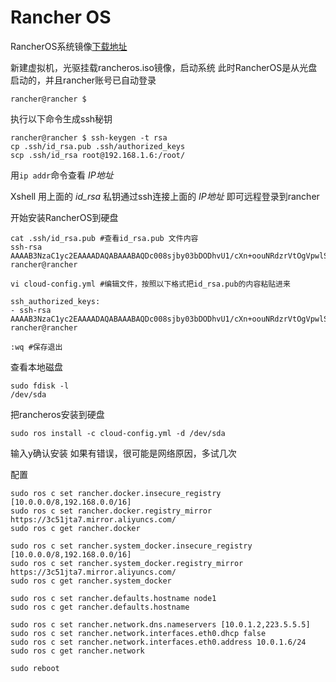 # Rancher OS

RancherOS系统镜像[下载地址](https://github.com/rancher/os)

新建虚拟机，光驱挂载rancheros.iso镜像，启动系统
此时RancherOS是从光盘启动的，并且rancher账号已自动登录
```
rancher@rancher $
```
执行以下命令生成ssh秘钥
```
rancher@rancher $ ssh-keygen -t rsa
cp .ssh/id_rsa.pub .ssh/authorized_keys
scp .ssh/id_rsa root@192.168.1.6:/root/
```
用`ip addr`命令查看 *IP地址*

Xshell 用上面的 *id_rsa* 私钥通过ssh连接上面的 *IP地址* 即可远程登录到rancher

开始安装RancherOS到硬盘
```
cat .ssh/id_rsa.pub #查看id_rsa.pub 文件内容
ssh-rsa AAAAB3NzaC1yc2EAAAADAQABAAABAQDc008sjby03bDODhvU1/cXn+oouNRdzrVtOgVpwlSz4QwWS4Fk22w39KGWB9NXnc3Dg5mnis4Ony+v0FvANp2yQKJq4YUUMar2F/e350rAb6Bp1M+gk50zf7mFjG9SciW71DpejPzzFun1HxPCipa0FMFIG3sn3eOgoRrLRJoSrJogMRIZVy0VPi7vNoMcOwqApXxqoC4ncKnmrqlcfeqokJ8qu/i177m35kMv3ixh9BzsUo+O/Bge72Zx/sgrtxoR/KCzbXt3VYIxtKfNkZshqqnRkRFTMNmndEVTuSIZiV61YhBX6af7LfrKpr/0cII+J8DEfL7AjMq2GH1wrFJ7 rancher@rancher
```
```
vi cloud-config.yml #编辑文件，按照以下格式把id_rsa.pub的内容粘贴进来
```
```
ssh_authorized_keys:
- ssh-rsa AAAAB3NzaC1yc2EAAAADAQABAAABAQDc008sjby03bDODhvU1/cXn+oouNRdzrVtOgVpwlSz4QwWS4Fk22w39KGWB9NXnc3Dg5mnis4Ony+v0FvANp2yQKJq4YUUMar2F/e350rAb6Bp1M+gk50zf7mFjG9SciW71DpejPzzFun1HxPCipa0FMFIG3sn3eOgoRrLRJoSrJogMRIZVy0VPi7vNoMcOwqApXxqoC4ncKnmrqlcfeqokJ8qu/i177m35kMv3ixh9BzsUo+O/Bge72Zx/sgrtxoR/KCzbXt3VYIxtKfNkZshqqnRRFTMNmndEVTuSIZiV61YhBX6af7LfrKpr/0cII+J8DEfL7AjMq2GH1wrFJ7 rancher@rancher  
```
```
:wq #保存退出
```
查看本地磁盘
```
sudo fdisk -l
/dev/sda
```
把rancheros安装到硬盘
```
sudo ros install -c cloud-config.yml -d /dev/sda
```
输入y确认安装
如果有错误，很可能是网络原因，多试几次

配置
```
sudo ros c set rancher.docker.insecure_registry [10.0.0.0/8,192.168.0.0/16]
sudo ros c set rancher.docker.registry_mirror https://3c51jta7.mirror.aliyuncs.com/
sudo ros c get rancher.docker

sudo ros c set rancher.system_docker.insecure_registry [10.0.0.0/8,192.168.0.0/16]
sudo ros c set rancher.system_docker.registry_mirror https://3c51jta7.mirror.aliyuncs.com/
sudo ros c get rancher.system_docker

sudo ros c set rancher.defaults.hostname node1
sudo ros c get rancher.defaults.hostname

sudo ros c set rancher.network.dns.nameservers [10.0.1.2,223.5.5.5]
sudo ros c set rancher.network.interfaces.eth0.dhcp false
sudo ros c set rancher.network.interfaces.eth0.address 10.0.1.6/24
sudo ros c get rancher.network

sudo reboot
```